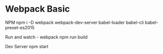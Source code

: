 # Webpack Basic

NPM 
npm i -D webpack webpack-dev-server babel-loader babel-cli babel-preset-es2015

Run and watch - webpack
npm run build

Dev Server
npm start